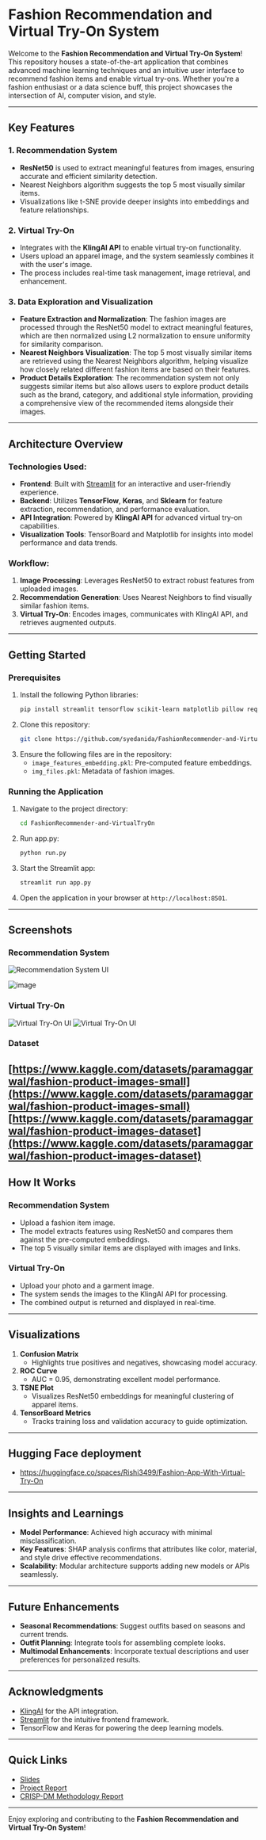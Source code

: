 # Fashion Recommendation and Virtual Try-On System

Welcome to the **Fashion Recommendation and Virtual Try-On System**! This repository houses a state-of-the-art application that combines advanced machine learning techniques and an intuitive user interface to recommend fashion items and enable virtual try-ons. Whether you're a fashion enthusiast or a data science buff, this project showcases the intersection of AI, computer vision, and style.  

---

## Key Features

### 1. **Recommendation System**
- **ResNet50** is used to extract meaningful features from images, ensuring accurate and efficient similarity detection.
- Nearest Neighbors algorithm suggests the top 5 most visually similar items.
- Visualizations like t-SNE provide deeper insights into embeddings and feature relationships.

### 2. **Virtual Try-On**
- Integrates with the **KlingAI API** to enable virtual try-on functionality.
- Users upload an apparel image, and the system seamlessly combines it with the user's image.
- The process includes real-time task management, image retrieval, and enhancement.

### 3. **Data Exploration and Visualization**
- **Feature Extraction and Normalization**: The fashion images are processed through the ResNet50 model to extract meaningful features, which are then normalized using L2 normalization to ensure uniformity for similarity comparison.
- **Nearest Neighbors Visualization**: The top 5 most visually similar items are retrieved using the Nearest Neighbors algorithm, helping visualize how closely related different fashion items are based on their features.
- **Product Details Exploration**: The recommendation system not only suggests similar items but also allows users to explore product details such as the brand, category, and additional style information, providing a comprehensive view of the recommended items alongside their images.

---

## Architecture Overview

### Technologies Used:
- **Frontend**: Built with [Streamlit](https://streamlit.io/) for an interactive and user-friendly experience.
- **Backend**: Utilizes **TensorFlow**, **Keras**, and **Sklearn** for feature extraction, recommendation, and performance evaluation.
- **API Integration**: Powered by **KlingAI API** for advanced virtual try-on capabilities.
- **Visualization Tools**: TensorBoard and Matplotlib for insights into model performance and data trends.

### Workflow:
1. **Image Processing**: Leverages ResNet50 to extract robust features from uploaded images.
2. **Recommendation Generation**: Uses Nearest Neighbors to find visually similar fashion items.
3. **Virtual Try-On**: Encodes images, communicates with KlingAI API, and retrieves augmented outputs.

---

## Getting Started

### Prerequisites

1. Install the following Python libraries:
   ```bash
   pip install streamlit tensorflow scikit-learn matplotlib pillow requests pyjwt
   ```
2. Clone this repository:
   ```bash
   git clone https://github.com/syedanida/FashionRecommender-and-VirtualTryOn.git
   ```
3. Ensure the following files are in the repository:
   - `image_features_embedding.pkl`: Pre-computed feature embeddings.
   - `img_files.pkl`: Metadata of fashion images.

### Running the Application

1. Navigate to the project directory:
   ```bash
   cd FashionRecommender-and-VirtualTryOn
   ```
2. Run app.py:
   ```bash
   python run.py
   ```
3. Start the Streamlit app:
   ```bash
   streamlit run app.py
   ```
4. Open the application in your browser at `http://localhost:8501`.

---

## Screenshots

### **Recommendation System**
![Recommendation System UI](https://github.com/syedanida/FashionRecommender-and-VirtualTryOn/blob/main/demoimage1.png)

![image](https://github.com/syedanida/FashionRecommender-and-VirtualTryOn/blob/main/demoimage2.png)

### **Virtual Try-On**
![Virtual Try-On UI](https://github.com/syedanida/FashionRecommender-and-VirtualTryOn/blob/main/demoimage3.png)
![Virtual Try-On UI](https://github.com/syedanida/FashionRecommender-and-VirtualTryOn/blob/main/demoimage4.png)

### Dataset
[https://www.kaggle.com/datasets/paramaggarwal/fashion-product-images-small](https://www.kaggle.com/datasets/paramaggarwal/fashion-product-images-small)
[https://www.kaggle.com/datasets/paramaggarwal/fashion-product-images-dataset](https://www.kaggle.com/datasets/paramaggarwal/fashion-product-images-dataset)
---

## How It Works

### **Recommendation System**
- Upload a fashion item image.
- The model extracts features using ResNet50 and compares them against the pre-computed embeddings.
- The top 5 visually similar items are displayed with images and links.

### **Virtual Try-On**
- Upload your photo and a garment image.
- The system sends the images to the KlingAI API for processing.
- The combined output is returned and displayed in real-time.

---

## Visualizations

1. **Confusion Matrix**
   - Highlights true positives and negatives, showcasing model accuracy.
2. **ROC Curve**
   - AUC = 0.95, demonstrating excellent model performance.
3. **TSNE Plot**
   - Visualizes ResNet50 embeddings for meaningful clustering of apparel items.
4. **TensorBoard Metrics**
   - Tracks training loss and validation accuracy to guide optimization.

---

## Hugging Face deployment
- https://huggingface.co/spaces/Rishi3499/Fashion-App-With-Virtual-Try-On

---

## Insights and Learnings

- **Model Performance**: Achieved high accuracy with minimal misclassification.
- **Key Features**: SHAP analysis confirms that attributes like color, material, and style drive effective recommendations.
- **Scalability**: Modular architecture supports adding new models or APIs seamlessly.

---

## Future Enhancements

- **Seasonal Recommendations**: Suggest outfits based on seasons and current trends.
- **Outfit Planning**: Integrate tools for assembling complete looks.
- **Multimodal Enhancements**: Incorporate textual descriptions and user preferences for personalized results.

---

## Acknowledgments

- [KlingAI](https://klingai.com) for the API integration.
- [Streamlit](https://streamlit.io/) for the intuitive frontend framework.
- TensorFlow and Keras for powering the deep learning models.

---

## Quick Links
- [Slides](https://github.com/syedanida/FashionRecommender-and-VirtualTryOn/blob/main/Presentation%20Slides.pdf)
- [Project Report](https://github.com/syedanida/FashionRecommender-and-VirtualTryOn/blob/main/Project%20Report.pdf)
- [CRISP-DM Methodology Report](https://github.com/syedanida/FashionRecommender-and-VirtualTryOn/blob/main/CRISP-DM%20Methodology.pdf)

---

Enjoy exploring and contributing to the **Fashion Recommendation and Virtual Try-On System**!
